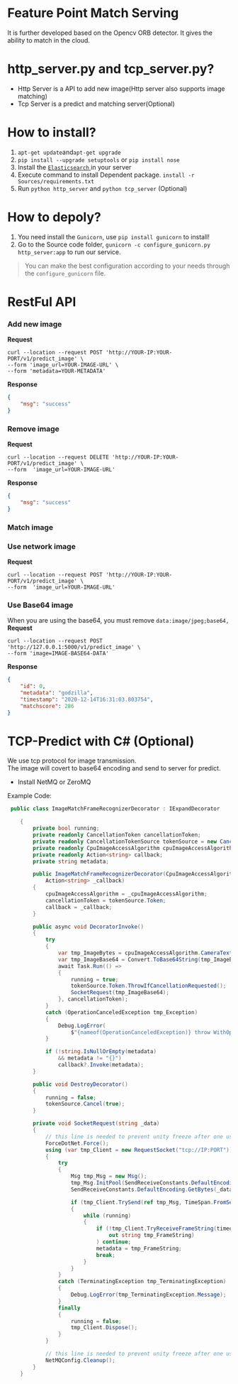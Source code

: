 # Feature Point Match Serving

It is further developed based on the Opencv ORB detector. It gives the ability to match in the cloud.

# http_server.py and tcp_server.py?

* Http Server is a API to add new image(Http server also supports image matching)
* Tcp Server is a predict and matching server(Optional)

# How to install?
1. `apt-get update`and`apt-get upgrade` 
2. `pip install --upgrade setuptools` or `pip install nose`
1. Install the [ `Elasticsearch` ](https://www.elastic.co/guide/en/elasticsearch/reference/current/install-elasticsearch.html) in your server
2. Execute command to install Dependent package. `install -r Sources/requirements.txt`
3. Run `python http_server` and `python tcp_server` (Optional)

# How to depoly?
1. You need install the `Gunicorn`, use `pip install gunicorn` to install!
2. Go to the Source code folder, `gunicorn -c configure_gunicorn.py http_server:app` to run our service.

> You can make the best configuration according to your needs through the `configure_gunicorn` file.


# RestFul API

###  Add new image

**Request**

``` curl
curl --location --request POST 'http://YOUR-IP:YOUR-PORT/v1/predict_image' \
--form 'image_url=YOUR-IMAGE-URL' \
--form 'metadata=YOUR-METADATA'
```

**Response**

``` json
{
    "msg": "success"
}
```

### Remove image

**Request**

``` curl
curl --location --request DELETE 'http://YOUR-IP:YOUR-PORT/v1/predict_image' \
--form  'image_url=YOUR-IMAGE-URL'
```

**Response**

``` json
{
    "msg": "success"
}
```

### Match image

### Use network image

**Request**

``` curl
curl --location --request POST 'http://YOUR-IP:YOUR-PORT/v1/predict_image' \
--form  'image_url=YOUR-IMAGE-URL'
```

### Use Base64 image

When you are using the base64, you must remove `data:image/jpeg;base64,`
**Request**
``` curl
curl --location --request POST 'http://127.0.0.1:5000/v1/predict_image' \
--form 'image=IMAGE-BASE64-DATA'
```

**Response**

``` json
{
    "id": 0,
    "metadata": "godzilla",
    "timestamp": "2020-12-14T16:31:03.803754",
    "matchscore": 286
}
```

# TCP-Predict with C# (Optional)

We use tcp protocol for image transmission.  
The image will covert to base64 encoding and send to server for predict.

* Install NetMQ or ZeroMQ

Example Code:
```C# 
 public class ImageMatchFrameRecognizerDecorator : IExpandDecorator

    {
        private bool running;
        private readonly CancellationToken cancellationToken;
        private readonly CancellationTokenSource tokenSource = new CancellationTokenSource();
        private readonly CpuImageAccessAlgorithm cpuImageAccessAlgorithm;
        private readonly Action<string> callback;
        private string metadata;

        public ImageMatchFrameRecognizerDecorator(CpuImageAccessAlgorithm _cpuImageAccessAlgorithm,
            Action<string> _callback)
        {
            cpuImageAccessAlgorithm = _cpuImageAccessAlgorithm;
            cancellationToken = tokenSource.Token;
            callback = _callback;
        }

        public async void DecoratorInvoke()
        {
            try
            {
                var tmp_ImageBytes = cpuImageAccessAlgorithm.CameraTexture.EncodeToJPG();
                var tmp_ImageBase64 = Convert.ToBase64String(tmp_ImageBytes);
                await Task.Run(() =>
                {
                    running = true;
                    tokenSource.Token.ThrowIfCancellationRequested();
                    SocketRequest(tmp_ImageBase64);
                }, cancellationToken);
            }
            catch (OperationCanceledException tmp_Exception)
            {
                Debug.LogError(
                    $"{nameof(OperationCanceledException)} throw WithOperator message:{tmp_Exception.Message}");
            }

            if (!string.IsNullOrEmpty(metadata)
                && metadata != "{}")
                callback?.Invoke(metadata);
        }

        public void DestroyDecorator()
        {
            running = false;
            tokenSource.Cancel(true);
        }

        private void SocketRequest(string _data)
        {
            // this line is needed to prevent unity freeze after one use, not sure why yet
            ForceDotNet.Force();
            using (var tmp_Client = new RequestSocket("tcp://IP:PORT"))
            {
                try
                {
                    Msg tmp_Msg = new Msg();
                    tmp_Msg.InitPool(SendReceiveConstants.DefaultEncoding.GetByteCount(_data));
                    SendReceiveConstants.DefaultEncoding.GetBytes(_data, 0, _data.Length, tmp_Msg.Data, 0);

                    if (tmp_Client.TrySend(ref tmp_Msg, TimeSpan.FromSeconds(3), false))
                    {
                        while (running)
                        {
                            if (!tmp_Client.TryReceiveFrameString(timeout: TimeSpan.FromSeconds(30),
                                out string tmp_FrameString)
                            ) continue;
                            metadata = tmp_FrameString;
                            break;
                        }
                    }
                }
                catch (TerminatingException tmp_TerminatingException)
                {
                    Debug.LogError(tmp_TerminatingException.Message);
                }
                finally
                {
                    running = false;
                    tmp_Client.Dispose();
                }
            }

            // this line is needed to prevent unity freeze after one use, not sure why yet
            NetMQConfig.Cleanup();
        }
    }

```
